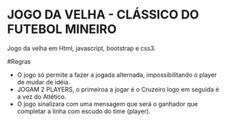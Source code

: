 # JOGO DA VELHA - CLÁSSICO DO FUTEBOL MINEIRO
Jogo da velha em Html, javascript, bootstrap e css3.

#Regras

- O jogo só permite a fazer a jogada alternada, impossibilitando o player de mudar de idéia. 
- JOGAM 2 PLAYERS, o primeiroa a jogar é o Cruzeiro logo em seguida é a vez do Atlético.
- O jogo sinalizara com uma mensagem que será o ganhador que completar a linha com escudo do time (player).

